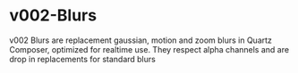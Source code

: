 v002-Blurs
==========

v002 Blurs are replacement gaussian, motion and zoom blurs in Quartz Composer, optimized for realtime use. They respect alpha channels and are drop in replacements for standard blurs